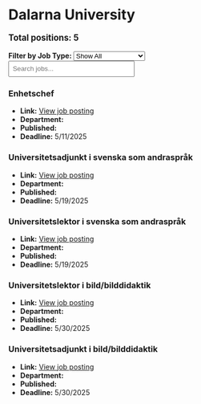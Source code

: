 # Dalarna University
<p style="font-size: 1.2em; font-weight: bold;">Total positions: 5</p>


<div id="filters" style="margin: 1em 0;">
  <label for="filterType"><strong>Filter by Job Type:</strong></label>
  <select id="filterType" style="margin-right: 1em;">
    <option value="">Show All</option>
    <option value="PhD">PhD</option>
    <option value="Postdoc/Researcher">Postdoc/Researcher</option>
    <option value="Lecturer/Professor">Lecturer/Professor</option>
    <option value="Research Engineer">Research Engineer</option>    
    <option value="Other">Other</option>
  </select>
  <input type="text" id="jobFilter" placeholder="Search jobs..." style="padding: 0.5em; width: 50%;">
</div>

<div id="jobList">
<div class="job" data-type="None" style="margin-bottom: 1.5em;">

</div>

<div class="job" data-type="Other" style="margin-bottom: 1.5em;">
<h3>Enhetschef</h3>

- **Link:** [View job posting](https://www.du.se/en/about-du/career-opportunities/vacant-positions/vacant-position/?job=2550)
- **Department:** 
- **Published:** 
- **Deadline:** 5/11/2025

</div>

<div class="job" data-type="Other" style="margin-bottom: 1.5em;">
<h3>Universitetsadjunkt i svenska som andraspråk</h3>

- **Link:** [View job posting](https://www.du.se/en/about-du/career-opportunities/vacant-positions/vacant-position/?job=2567)
- **Department:** 
- **Published:** 
- **Deadline:** 5/19/2025

</div>

<div class="job" data-type="Other" style="margin-bottom: 1.5em;">
<h3>Universitetslektor i svenska som andraspråk</h3>

- **Link:** [View job posting](https://www.du.se/en/about-du/career-opportunities/vacant-positions/vacant-position/?job=2570)
- **Department:** 
- **Published:** 
- **Deadline:** 5/19/2025

</div>

<div class="job" data-type="Other" style="margin-bottom: 1.5em;">
<h3>Universitetslektor i bild/bilddidaktik</h3>

- **Link:** [View job posting](https://www.du.se/en/about-du/career-opportunities/vacant-positions/vacant-position/?job=2538)
- **Department:** 
- **Published:** 
- **Deadline:** 5/30/2025

</div>

<div class="job" data-type="Other" style="margin-bottom: 1.5em;">
<h3>Universitetsadjunkt i bild/bilddidaktik</h3>

- **Link:** [View job posting](https://www.du.se/en/about-du/career-opportunities/vacant-positions/vacant-position/?job=2539)
- **Department:** 
- **Published:** 
- **Deadline:** 5/30/2025
</div></div>

<script>
document.addEventListener("DOMContentLoaded", function () {
  const typeSelect = document.getElementById('filterType');
  const textInput = document.getElementById('jobFilter');
  const jobBlocks = document.querySelectorAll('.job');

  function updateDisplay() {
    const selected = typeSelect.value.toLowerCase();
    const query = textInput.value.toLowerCase();

    jobBlocks.forEach(job => {
      const jobType = (job.dataset.type || "").toLowerCase();
      const matchesType = !selected || jobType === selected;
      const matchesQuery = job.textContent.toLowerCase().includes(query);
      job.style.display = (matchesType && matchesQuery) ? '' : 'none';
    });
  }

  typeSelect.addEventListener('change', updateDisplay);
  textInput.addEventListener('input', updateDisplay);
});
</script>
